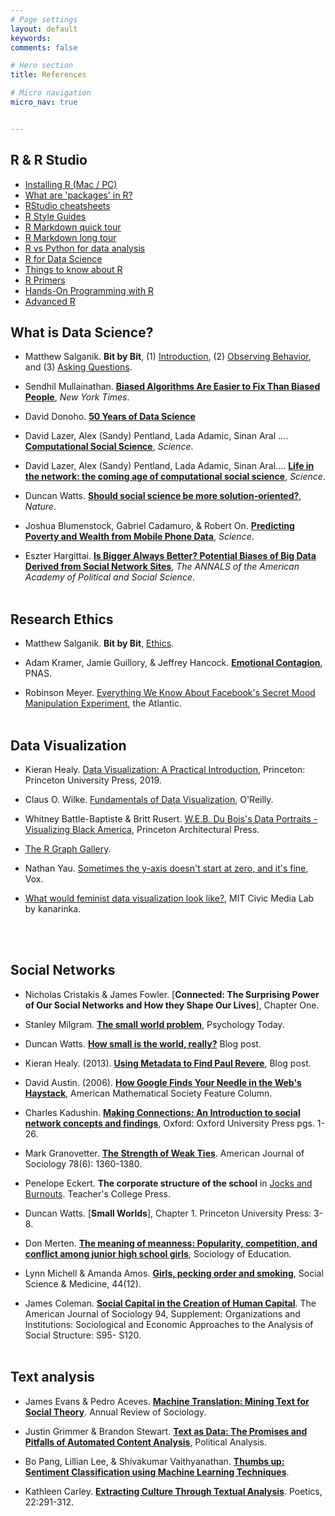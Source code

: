 ```yaml
---
# Page settings
layout: default
keywords:
comments: false

# Hero section
title: References

# Micro navigation
micro_nav: true


---
```


## R & R Studio
- [Installing R (Mac / PC)](https://htmlpreview.github.io/?https://github.com/cbail/comp_soc_undergrad/blob/master/Installing_R/Installing-R-Tutorial.html)
- [What are 'packages' in R?](http://r-pkgs.had.co.nz/intro.html)
- [RStudio cheatsheets](https://rstudio.com/resources/cheatsheets/)
- [R Style Guides](https://style.tidyverse.org/)
- [R Markdown quick tour](https://rmarkdown.rstudio.com/authoring_quick_tour.html)
- [R Markdown long tour](https://rmarkdown.rstudio.com/lesson-1.html)
- [R vs Python for data analysis](https://www.datacamp.com/community/tutorials/r-or-python-for-data-analysis)
- [R for Data Science](https://r4ds.had.co.nz/)
- [Things to know about R](http://socviz.co/gettingstarted.html)
- [R Primers](https://rstudio.cloud/learn/primers)
- [Hands-On Programming with R](https://www.amazon.com/dp/1449359019/ref=cm_sw_su_dp)
- [Advanced R](https://www.amazon.com/dp/1466586966/ref=cm_sw_su_dp)

  

## What is Data Science?

- Matthew Salganik. **Bit by Bit**, (1) [Introduction](https://www.bitbybitbook.com/en/1st-ed/introduction/), (2) [Observing Behavior](https://www.bitbybitbook.com/en/1st-ed/observing-behavior/), and (3) [Asking Questions](https://www.bitbybitbook.com/en/1st-ed/asking-questions/).

- Sendhil Mullainathan. [**Biased Algorithms Are Easier to Fix Than Biased People**](https://www.nytimes.com/2019/12/06/business/algorithm-bias-fix.html), *New York Times*.

- David Donoho. [**50 Years of Data Science**](https://courses.csail.mit.edu/18.337/2015/docs/50YearsDataScience.pdf)

- David Lazer, Alex (Sandy) Pentland, Lada Adamic, Sinan Aral .... [**Computational Social Science**](https://science.sciencemag.org/content/323/5915/721), *Science*.

- David Lazer, Alex (Sandy) Pentland, Lada Adamic, Sinan Aral.... [**Life in the network: the coming age of computational social science**](https://www.ncbi.nlm.nih.gov/pmc/articles/PMC2745217/), *Science*.

- Duncan Watts. [**Should social science be more solution-oriented?**](https://www.nature.com/articles/s41562-016-0015), *Nature*.

- Joshua Blumenstock, Gabriel Cadamuro, & Robert On. [**Predicting Poverty and Wealth from Mobile Phone Data**](https://science.sciencemag.org/content/350/6264/1073), *Science*.

- Eszter Hargittai. [**Is Bigger Always Better? Potential Biases of Big Data Derived from Social Network Sites**](https://journals.sagepub.com/doi/abs/10.1177/0002716215570866), *The ANNALS of the American Academy of Political and Social Science*.
<br/><br/>

## Research Ethics

- Matthew Salganik. **Bit by Bit**, [Ethics](https://www.bitbybitbook.com/en/1st-ed/ethics/).

- Adam Kramer, Jamie Guillory, & Jeffrey Hancock. [**Emotional Contagion**](https://www.pnas.org/content/111/24/8788), PNAS.

- Robinson Meyer. [Everything We Know About Facebook's Secret Mood Manipulation Experiment](https://www.theatlantic.com/technology/archive/2014/06/everything-we-know-about-facebooks-secret-mood-manipulation-experiment/373648/), the Atlantic.
<br/><br/>


## Data Visualization

- Kieran Healy. [Data Visualization: A Practical Introduction](http://socviz.co/), Princeton: Princeton University Press, 2019.

- Claus O. Wilke. [Fundamentals of Data Visualization](https://serialmentor.com/dataviz/), O'Reilly.

- Whitney Battle-Baptiste & Britt Rusert. [W.E.B. Du Bois's Data Portraits - Visualizing Black America](https://www.papress.com/html/product.details.dna?isbn=9781616897062), Princeton Architectural Press.

- [The R Graph Gallery](https://www.r-graph-gallery.com/).

- Nathan Yau. [Sometimes the y-axis doesn't start at zero, and it's fine](https://flowingdata.com/2015/11/23/sometimes-the-y-axis-doesnt-start-at-zero-and-its-fine/), Vox.

-  [What would feminist data visualization look like?](https://civic.mit.edu/2015/12/01/feminist-data-visualization/), MIT Civic Media Lab by kanarinka.
  
  
  
<br/><br/>

## Social Networks

- Nicholas Cristakis & James Fowler. [**Connected: The Surprising Power of Our Social Networks and How they Shape Our Lives**], Chapter One.

- Stanley Milgram. [**The small world problem**](http://snap.stanford.edu/class/cs224w-readings/milgram67smallworld.pdf), Psychology Today.

- Duncan Watts. [**How small is the world, really?**](https://medium.com/@duncanjwatts/how-small-is-the-world-really-736fa21808ba) Blog post.

- Kieran Healy. (2013). [**Using Metadata to Find Paul Revere**](https://kieranhealy.org/blog/archives/2013/06/09/using-metadata-to-find-paul-revere/), Blog post.

- David Austin. (2006). [**How Google Finds Your Needle in the Web's Haystack**](http://www.ams.org/publicoutreach/feature-column/fcarc-pagerank), 
American Mathematical Society Feature Column.

- Charles Kadushin. [**Making Connections: An Introduction to social network concepts and findings**](https://www.amazon.com/Understanding-Social-Networks-Theories-Concepts/dp/0195379470), Oxford: Oxford University Press pgs. 1-26.

- Mark Granovetter. [**The Strength of Weak Ties**](https://www.jstor.org/stable/2776392?seq=1). American Journal of Sociology 78(6): 1360-1380.

- Penelope Eckert. **The corporate structure of the school** in [Jocks and Burnouts](https://www.amazon.com/Jocks-Burnouts-Social-Categories-Identity/dp/0807729639). Teacher's College Press.

- Duncan Watts. [**Small Worlds**], Chapter 1. Princeton University Press: 3-8.

- Don Merten. [**The meaning of meanness: Popularity, competition, and conflict among junior high school girls**](https://www.jstor.org/stable/pdf/2673207.pdf?seq=1), Sociology of Education.

- Lynn Michell & Amanda Amos. [**Girls, pecking order and smoking**](https://www.ncbi.nlm.nih.gov/pubmed/9194247), Social Science & Medicine, 44(12).

- James Coleman. [**Social Capital in the Creation of Human Capital**](https://www.jstor.org/stable/2780243?seq=1). The American Journal of Sociology 94, Supplement: Organizations and Institutions: Sociological and Economic Approaches to the Analysis of Social Structure: S95- S120.
<br/><br/>


## Text analysis

- James Evans & Pedro Aceves. [**Machine Translation: Mining Text for Social Theory**](https://www.annualreviews.org/doi/abs/10.1146/annurev-soc-081715-074206). Annual Review of Sociology.

- Justin Grimmer & Brandon Stewart. [**Text as Data: The Promises and Pitfalls of Automated Content Analysis**](https://www.cambridge.org/core/journals/political-analysis/article/text-as-data-the-promise-and-pitfalls-of-automatic-content-analysis-methods-for-political-texts/F7AAC8B2909441603FEB25C156448F200), Political Analysis.

- Bo Pang, Lillian Lee, & Shivakumar Vaithyanathan. [**Thumbs up: Sentiment Classification using Machine Learning Techniques**](https://www.aclweb.org/anthology/W02-1011/).

- Kathleen Carley. [**Extracting Culture Through Textual Analysis**](https://www.sciencedirect.com/science/article/abs/pii/0304422X94900116). Poetics, 22:291-312.


